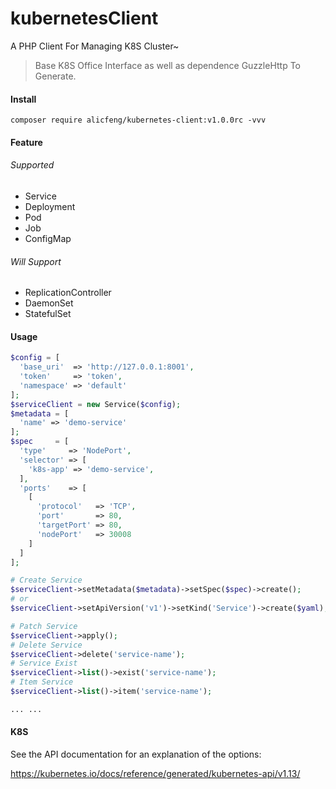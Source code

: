 # kubernetesClient
A PHP Client For Managing K8S Cluster~

> Base K8S Office Interface as well as dependence GuzzleHttp To Generate.

#### Install

```shell
composer require alicfeng/kubernetes-client:v1.0.0rc -vvv
```



#### Feature

###### Supported

- Service
- Deployment
- Pod
- Job
- ConfigMap

###### Will Support

- ReplicationController
- DaemonSet
- StatefulSet



#### Usage

```php
$config = [
  'base_uri'  => 'http://127.0.0.1:8001',
  'token'     => 'token',
  'namespace' => 'default'
];    
$serviceClient = new Service($config);
$metadata = [
  'name' => 'demo-service'
];
$spec     = [
  'type'     => 'NodePort',
  'selector' => [
    'k8s-app' => 'demo-service',
  ],
  'ports'    => [
    [
      'protocol'   => 'TCP',
      'port'       => 80,
      'targetPort' => 80,
      'nodePort'   => 30008
    ]
  ]
];

# Create Service
$serviceClient->setMetadata($metadata)->setSpec($spec)->create();
# or 
$serviceClient->setApiVersion('v1')->setKind('Service')->create($yaml);

# Patch Service
$serviceClient->apply();
# Delete Service
$serviceClient->delete('service-name');
# Service Exist
$serviceClient->list()->exist('service-name');
# Item Service
$serviceClient->list()->item('service-name');

... ...
```



#### K8S

See the API documentation for an explanation of the options:

https://kubernetes.io/docs/reference/generated/kubernetes-api/v1.13/

